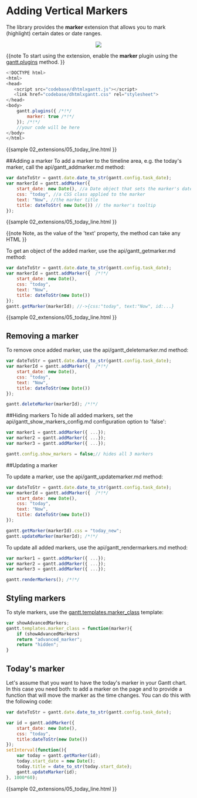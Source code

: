 Adding Vertical Markers
=========================================================

The library provides the **marker** extension that allows you to mark (highlight) certain dates or date ranges.

<div style="text-align:center;"><img src="desktop/today_marker.png"/></div>

{{note
To start using the extension, enable the **marker** plugin using the [gantt.plugins](api/gantt_plugins.md) method.
}}

~~~js
<!DOCTYPE html>
<html>
<head>
   <script src="codebase/dhtmlxgantt.js"></script>   
   <link href="codebase/dhtmlxgantt.css" rel="stylesheet">   
</head>
<body>
    gantt.plugins({ /*!*/
        marker: true /*!*/
    }); /*!*/
    //your code will be here
</body>
</html>
~~~
{{sample
02_extensions/05_today_line.html
}}


##Adding a marker
To add a marker to the timeline area, e.g. the today's marker, call the api/gantt_addmarker.md method:

~~~js
var dateToStr = gantt.date.date_to_str(gantt.config.task_date);
var markerId = gantt.addMarker({
	start_date: new Date(), //a Date object that sets the marker's date
	css: "today", //a CSS class applied to the marker
	text: "Now", //the marker title
	title: dateToStr( new Date()) // the marker's tooltip
});
~~~
{{sample
02_extensions/05_today_line.html
}}

{{note
Note, as the value of the 'text' property, the method can take any HTML
}}


To get an object of the added marker, use the api/gantt_getmarker.md method:

~~~js
var dateToStr = gantt.date.date_to_str(gantt.config.task_date);
var markerId = gantt.addMarker({  /*!*/
	start_date: new Date(), 
	css: "today", 
	text: "Now", 
	title: dateToStr(new Date()) 
});
gantt.getMarker(markerId); //->{css:"today", text:"Now", id:...}
~~~
{{sample
02_extensions/05_today_line.html
}}

## Removing a marker

To remove once added marker, use the api/gantt_deletemarker.md method: 

~~~js
var dateToStr = gantt.date.date_to_str(gantt.config.task_date);
var markerId = gantt.addMarker({  /*!*/
	start_date: new Date(), 
	css: "today", 
	text: "Now", 
	title: dateToStr(new Date()) 
});

gantt.deleteMarker(markerId); /*!*/
~~~

##Hiding markers
To hide all added markers, set the api/gantt_show_markers_config.md configuration option to 'false': 

~~~js
var marker1 = gantt.addMarker({ ...}); 
var marker2 = gantt.addMarker({ ...}); 
var marker3 = gantt.addMarker({ ...}); 

gantt.config.show_markers = false;// hides all 3 markers
~~~

##Updating a marker

To update a marker, use the  api/gantt_updatemarker.md method:

~~~js
var dateToStr = gantt.date.date_to_str(gantt.config.task_date);
var markerId = gantt.addMarker({  /*!*/
	start_date: new Date(), 
	css: "today", 
	text: "Now", 
	title: dateToStr(new Date()) 
});

gantt.getMarker(markerId).css = "today_new";
gantt.updateMarker(markerId); /*!*/
~~~

To update all added markers, use the 	api/gantt_rendermarkers.md method: 

~~~js
var marker1 = gantt.addMarker({ ...}); 
var marker2 = gantt.addMarker({ ...}); 
var marker3 = gantt.addMarker({ ...}); 

gantt.renderMarkers(); /*!*/
~~~

Styling markers
----------------------------

To style markers, use the [gantt.templates.marker_class](api/gantt_marker_class_template.md) template:

~~~js
var showAdvancedMarkers;
gantt.templates.marker_class = function(marker){
	if (showAdvancedMarkers)
    return "advanced_marker";
    return "hidden";
}
~~~

Today's marker
-------------------------------------

Let's assume that you want to have the today's marker in your Gantt chart. In this case you need both: to add a marker on the page and to provide a function that will move the marker as the time changes. You can do this with the following code:

~~~js
var dateToStr = gantt.date.date_to_str(gantt.config.task_date);

var id = gantt.addMarker({ 
	start_date: new Date(), 
    css: "today", 
    title:dateToStr(new Date())
});
setInterval(function(){
	var today = gantt.getMarker(id);
	today.start_date = new Date();
	today.title = date_to_str(today.start_date);
	gantt.updateMarker(id);
}, 1000*60);
~~~
{{sample
02_extensions/05_today_line.html
}}

